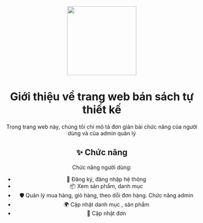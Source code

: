 <div align="center"><a name="readme-top"></a>

<img height="180" src="https://gw.alipayobjects.com/zos/rmsportal/KDpgvguMpGfqaHPjicRK.svg">

<h1>Giới thiệu về trang web bán sách tự thiết kế</h1>

<p>Trong trang web này, chúng tôi chỉ mô tả đơn giản bài chức năng của người dùng và của admin quản lý</p>

## ✨ Chức năng
Chức năng người dùng: 
- 🌈 Đăng ký, đăng nhập hệ thông
- 📦 Xem sản phẩm, danh mục
- 🛡 Quản lý mua hàng, giỏ hàng, theo dỗi đơn hàng.
Chức năng admin
- 🌍 Cập nhật danh mục , sản phẩm
- 🎨 Cập nhật đơn 
